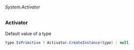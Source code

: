 ###### System.Activator
### Activator

Default value of a type
``` csharp
type.IsPrimitive ? Activator.CreateInstance(type) : null
```
